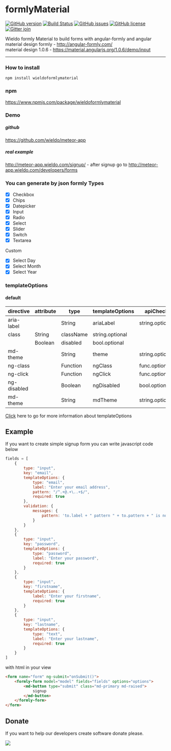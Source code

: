 
# formlyMaterial

[![GitHub version](https://badge.fury.io/gh/wieldo%2FformlyMaterial.svg)](https://badge.fury.io/gh/wieldo%2FformlyMaterial)
[![Build Status](https://travis-ci.org/wieldo/formlyMaterial.svg?branch=master)](https://travis-ci.org/wieldo/formlyMaterial)
[![GitHub issues](https://img.shields.io/github/issues/wieldo/formlyMaterial.svg)](https://github.com/wieldo/formlyMaterial/issues)
[![GitHub license](https://img.shields.io/badge/license-MIT-blue.svg)](https://raw.githubusercontent.com/wieldo/formlyMaterial/master/LICENSE)
[![Gitter join](https://img.shields.io/gitter/room/nwjs/nw.js.svg)](https://gitter.im/wieldo/formly-material)

Wieldo formly Material to build forms with angular-formly and angular material design
formly - http://angular-formly.com/  
material design 1.0.6 - https://material.angularjs.org/1.0.6/demo/input

---

### How to install
```
npm install wieldoformlymaterial
```

### npm
https://www.npmjs.com/package/wieldoformlymaterial


### Demo
##### github
https://github.com/wieldo/meteor-app
##### real example
http://meteor-app.wieldo.com/signup/ - after signup go to http://meteor-app.wieldo.com/developers/forms



### You can generate by json formly Types
- [x] Checkbox
- [x] Chips
- [x] Datepicker
- [x] Input
- [x] Radio
- [x] Select
- [x] Slider
- [x] Switch
- [x] Textarea

Custom
- [x] Select Day
- [x] Select Month
- [x] Select Year

### templateOptions
#### default  

directive | attribute | type | templateOptions | apiCheck
--------- | --------- | ---- |---------------- | --------
aria-label || String | ariaLabel | string.optional
|class | String |className | string.optional
|| Boolean | disabled | bool.optional
md-theme || String | theme | string.optional
ng-class || Function | ngClass | func.optional
ng-click || Function | ngClick | func.optional
ng-disabled || Boolean | ngDisabled | bool.optional
md-theme || String | mdTheme | string.optional

[Click](https://github.com/wieldo/formlyMaterial/blob/master/HELP.md) here to go for more information about templateOptions

## Example
If you want to create simple signup form you can write javascript code below
~~~javascript
fields = [
    {
        type: "input",
        key: "email",
        templateOptions: {
            type: "email",
            label: "Enter your email address",
            pattern: "/^.+@.+\..+$/",
            required: true
        },
        validation: {
            messages: {
                pattern: 'to.label + " pattern " + to.pattern + " is not correct"'
            }
        }
    },
    {
        type: "input",
        key: "password",
        templateOptions: {
            type: "password",
            label: "Enter your password",
            required: true
        }
    },
    {
        type: "input",
        key: "firstname",
        templateOptions: {
            label: "Enter your firstname",
            required: true
        }
    },
    {
        type: "input",
        key: "lastname",
        templateOptions: {
            type: "text",
            label: "Enter your lastname",
            required: true
        }
    }
]
~~~

with html in your view
~~~html
<form name="form" ng-submit="onSubmit()">
    <formly-form model="model" fields="fields" options="options">
        <md-button type="submit" class="md-primary md-raised">
            signup
        </md-button>
    </formly-form>
</form>
~~~



## Donate
If you want to help our developers create software donate please.  

[![](https://www.paypalobjects.com/en_US/i/btn/btn_donateCC_LG.gif)](https://www.paypal.com/cgi-bin/webscr?cmd=_s-xclick&hosted_button_id=V98VLPSG6NQA6)
